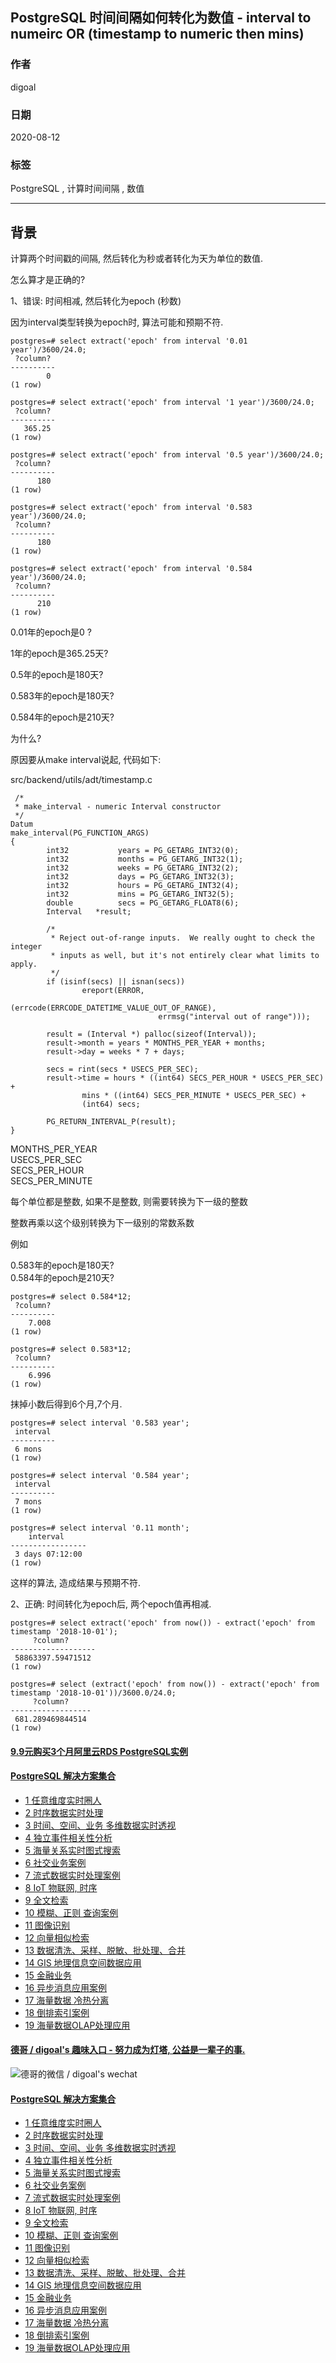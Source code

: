 ## PostgreSQL 时间间隔如何转化为数值 - interval to numeirc OR (timestamp to numeric then mins)    
        
### 作者        
digoal        
        
### 日期        
2020-08-12        
        
### 标签        
PostgreSQL , 计算时间间隔 , 数值     
        
----        
        
## 背景        
计算两个时间戳的间隔, 然后转化为秒或者转化为天为单位的数值.     
    
怎么算才是正确的?    
    
1、错误: 时间相减, 然后转化为epoch (秒数)    
    
因为interval类型转换为epoch时, 算法可能和预期不符.     
    
```    
postgres=# select extract('epoch' from interval '0.01 year')/3600/24.0;    
 ?column?     
----------    
        0    
(1 row)    
    
postgres=# select extract('epoch' from interval '1 year')/3600/24.0;    
 ?column?     
----------    
   365.25    
(1 row)    
    
postgres=# select extract('epoch' from interval '0.5 year')/3600/24.0;    
 ?column?     
----------    
      180    
(1 row)    
    
postgres=# select extract('epoch' from interval '0.583 year')/3600/24.0;    
 ?column?     
----------    
      180    
(1 row)    
    
postgres=# select extract('epoch' from interval '0.584 year')/3600/24.0;    
 ?column?     
----------    
      210    
(1 row)    
```    
    
0.01年的epoch是0 ?    
    
1年的epoch是365.25天?    
    
0.5年的epoch是180天?    
    
0.583年的epoch是180天?    
    
0.584年的epoch是210天?    
    
为什么?    
    
原因要从make interval说起, 代码如下:     
    
src/backend/utils/adt/timestamp.c    
    
    
```    
 /*    
 * make_interval - numeric Interval constructor    
 */    
Datum    
make_interval(PG_FUNCTION_ARGS)    
{    
        int32           years = PG_GETARG_INT32(0);    
        int32           months = PG_GETARG_INT32(1);    
        int32           weeks = PG_GETARG_INT32(2);    
        int32           days = PG_GETARG_INT32(3);    
        int32           hours = PG_GETARG_INT32(4);    
        int32           mins = PG_GETARG_INT32(5);    
        double          secs = PG_GETARG_FLOAT8(6);    
        Interval   *result;    
    
        /*    
         * Reject out-of-range inputs.  We really ought to check the integer    
         * inputs as well, but it's not entirely clear what limits to apply.    
         */    
        if (isinf(secs) || isnan(secs))    
                ereport(ERROR,    
                                (errcode(ERRCODE_DATETIME_VALUE_OUT_OF_RANGE),    
                                 errmsg("interval out of range")));    
    
        result = (Interval *) palloc(sizeof(Interval));    
        result->month = years * MONTHS_PER_YEAR + months;    
        result->day = weeks * 7 + days;    
    
        secs = rint(secs * USECS_PER_SEC);    
        result->time = hours * ((int64) SECS_PER_HOUR * USECS_PER_SEC) +    
                mins * ((int64) SECS_PER_MINUTE * USECS_PER_SEC) +    
                (int64) secs;    
    
        PG_RETURN_INTERVAL_P(result);    
}    
```    
    
MONTHS_PER_YEAR    
USECS_PER_SEC    
SECS_PER_HOUR    
SECS_PER_MINUTE    
    
每个单位都是整数, 如果不是整数, 则需要转换为下一级的整数    
    
整数再乘以这个级别转换为下一级别的常数系数    
    
例如    
    
0.583年的epoch是180天?    
0.584年的epoch是210天?    
    
```    
postgres=# select 0.584*12;    
 ?column?     
----------    
    7.008    
(1 row)    
    
postgres=# select 0.583*12;    
 ?column?     
----------    
    6.996    
(1 row)    
```    
    
抹掉小数后得到6个月,7个月.      
    
```    
postgres=# select interval '0.583 year';    
 interval     
----------    
 6 mons    
(1 row)    
    
postgres=# select interval '0.584 year';    
 interval     
----------    
 7 mons    
(1 row)    
    
postgres=# select interval '0.11 month';    
    interval         
-----------------    
 3 days 07:12:00    
(1 row)    
```    
    
这样的算法, 造成结果与预期不符.    
    
    
    
2、正确: 时间转化为epoch后, 两个epoch值再相减.    
    
```    
postgres=# select extract('epoch' from now()) - extract('epoch' from timestamp '2018-10-01');    
     ?column?          
-------------------    
 58863397.59471512    
(1 row)    
    
postgres=# select (extract('epoch' from now()) - extract('epoch' from timestamp '2018-10-01'))/3600.0/24.0;    
     ?column?         
------------------    
 681.289469844514    
(1 row)    
```    
    
    
  
  
  
  
  
  
  
  
  
  
  
  
  
  
  
  
  
  
  
  
  
  
  
  
  
#### [9.9元购买3个月阿里云RDS PostgreSQL实例](https://www.aliyun.com/database/postgresqlactivity "57258f76c37864c6e6d23383d05714ea")
  
  
#### [PostgreSQL 解决方案集合](https://yq.aliyun.com/topic/118 "40cff096e9ed7122c512b35d8561d9c8")
- [1 任意维度实时圈人](https://yq.aliyun.com/topic/118 "40cff096e9ed7122c512b35d8561d9c8")
- [2 时序数据实时处理](https://yq.aliyun.com/topic/118 "40cff096e9ed7122c512b35d8561d9c8")
- [3 时间、空间、业务 多维数据实时透视](https://yq.aliyun.com/topic/118 "40cff096e9ed7122c512b35d8561d9c8")
- [4 独立事件相关性分析](https://yq.aliyun.com/topic/118 "40cff096e9ed7122c512b35d8561d9c8")
- [5 海量关系实时图式搜索](https://yq.aliyun.com/topic/118 "40cff096e9ed7122c512b35d8561d9c8")
- [6 社交业务案例](https://yq.aliyun.com/topic/118 "40cff096e9ed7122c512b35d8561d9c8")
- [7 流式数据实时处理案例](https://yq.aliyun.com/topic/118 "40cff096e9ed7122c512b35d8561d9c8")
- [8 IoT 物联网, 时序](https://yq.aliyun.com/topic/118 "40cff096e9ed7122c512b35d8561d9c8")
- [9 全文检索](https://yq.aliyun.com/topic/118 "40cff096e9ed7122c512b35d8561d9c8")
- [10 模糊、正则 查询案例](https://yq.aliyun.com/topic/118 "40cff096e9ed7122c512b35d8561d9c8")
- [11 图像识别](https://yq.aliyun.com/topic/118 "40cff096e9ed7122c512b35d8561d9c8")
- [12 向量相似检索](https://yq.aliyun.com/topic/118 "40cff096e9ed7122c512b35d8561d9c8")
- [13 数据清洗、采样、脱敏、批处理、合并](https://yq.aliyun.com/topic/118 "40cff096e9ed7122c512b35d8561d9c8")
- [14 GIS 地理信息空间数据应用](https://yq.aliyun.com/topic/118 "40cff096e9ed7122c512b35d8561d9c8")
- [15 金融业务](https://yq.aliyun.com/topic/118 "40cff096e9ed7122c512b35d8561d9c8")
- [16 异步消息应用案例](https://yq.aliyun.com/topic/118 "40cff096e9ed7122c512b35d8561d9c8")
- [17 海量数据 冷热分离](https://yq.aliyun.com/topic/118 "40cff096e9ed7122c512b35d8561d9c8")
- [18 倒排索引案例](https://yq.aliyun.com/topic/118 "40cff096e9ed7122c512b35d8561d9c8")
- [19 海量数据OLAP处理应用](https://yq.aliyun.com/topic/118 "40cff096e9ed7122c512b35d8561d9c8")
  
  
#### [德哥 / digoal's 趣味入口 - 努力成为灯塔, 公益是一辈子的事.](https://github.com/digoal/blog/blob/master/README.md "22709685feb7cab07d30f30387f0a9ae")
  
  
![德哥的微信 / digoal's wechat](../pic/digoal_weixin.jpg "f7ad92eeba24523fd47a6e1a0e691b59")
  
  
#### [PostgreSQL 解决方案集合](https://yq.aliyun.com/topic/118 "40cff096e9ed7122c512b35d8561d9c8")
- [1 任意维度实时圈人](https://yq.aliyun.com/topic/118 "40cff096e9ed7122c512b35d8561d9c8")
- [2 时序数据实时处理](https://yq.aliyun.com/topic/118 "40cff096e9ed7122c512b35d8561d9c8")
- [3 时间、空间、业务 多维数据实时透视](https://yq.aliyun.com/topic/118 "40cff096e9ed7122c512b35d8561d9c8")
- [4 独立事件相关性分析](https://yq.aliyun.com/topic/118 "40cff096e9ed7122c512b35d8561d9c8")
- [5 海量关系实时图式搜索](https://yq.aliyun.com/topic/118 "40cff096e9ed7122c512b35d8561d9c8")
- [6 社交业务案例](https://yq.aliyun.com/topic/118 "40cff096e9ed7122c512b35d8561d9c8")
- [7 流式数据实时处理案例](https://yq.aliyun.com/topic/118 "40cff096e9ed7122c512b35d8561d9c8")
- [8 IoT 物联网, 时序](https://yq.aliyun.com/topic/118 "40cff096e9ed7122c512b35d8561d9c8")
- [9 全文检索](https://yq.aliyun.com/topic/118 "40cff096e9ed7122c512b35d8561d9c8")
- [10 模糊、正则 查询案例](https://yq.aliyun.com/topic/118 "40cff096e9ed7122c512b35d8561d9c8")
- [11 图像识别](https://yq.aliyun.com/topic/118 "40cff096e9ed7122c512b35d8561d9c8")
- [12 向量相似检索](https://yq.aliyun.com/topic/118 "40cff096e9ed7122c512b35d8561d9c8")
- [13 数据清洗、采样、脱敏、批处理、合并](https://yq.aliyun.com/topic/118 "40cff096e9ed7122c512b35d8561d9c8")
- [14 GIS 地理信息空间数据应用](https://yq.aliyun.com/topic/118 "40cff096e9ed7122c512b35d8561d9c8")
- [15 金融业务](https://yq.aliyun.com/topic/118 "40cff096e9ed7122c512b35d8561d9c8")
- [16 异步消息应用案例](https://yq.aliyun.com/topic/118 "40cff096e9ed7122c512b35d8561d9c8")
- [17 海量数据 冷热分离](https://yq.aliyun.com/topic/118 "40cff096e9ed7122c512b35d8561d9c8")
- [18 倒排索引案例](https://yq.aliyun.com/topic/118 "40cff096e9ed7122c512b35d8561d9c8")
- [19 海量数据OLAP处理应用](https://yq.aliyun.com/topic/118 "40cff096e9ed7122c512b35d8561d9c8")
  
